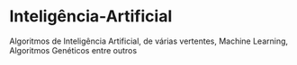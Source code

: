 # Inteligência-Artificial
Algoritmos de Inteligência Artificial, de várias vertentes, Machine Learning, Algoritmos Genéticos entre outros

